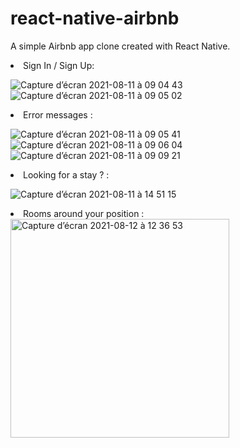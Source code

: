 # react-native-airbnb

A simple Airbnb app clone created with React Native.  

<li>Sign In / Sign Up: </li>

![Capture d’écran 2021-08-11 à 09 04 43](https://user-images.githubusercontent.com/77752681/128985174-cb767132-34a1-462d-9095-08ab5a3d08a7.png)
![Capture d’écran 2021-08-11 à 09 05 02](https://user-images.githubusercontent.com/77752681/128985192-bb62d733-711f-475a-9e9f-490beb3a31b2.png)

<li>Error messages : </li>

![Capture d’écran 2021-08-11 à 09 05 41](https://user-images.githubusercontent.com/77752681/128985227-b4938205-e2a9-49d9-bf40-d3655d220a37.png)
![Capture d’écran 2021-08-11 à 09 06 04](https://user-images.githubusercontent.com/77752681/128985242-fc2b479e-f0de-4910-9314-f89bf22c6132.png)
![Capture d’écran 2021-08-11 à 09 09 21](https://user-images.githubusercontent.com/77752681/128985253-7034c05d-a58d-45d9-8045-278b875f15d1.png)

<li>Looking for a stay ? : </li>

![Capture d’écran 2021-08-11 à 14 51 15](https://user-images.githubusercontent.com/77752681/129031916-5bd46fe0-d6fd-489b-b13f-f1b839d6efd2.png)

<li>Rooms around your position : </li>

<img width="350" alt="Capture d’écran 2021-08-12 à 12 36 53" src="https://user-images.githubusercontent.com/77752681/129183098-4e875e64-c20e-4946-8e4a-1aaf06682975.png">



